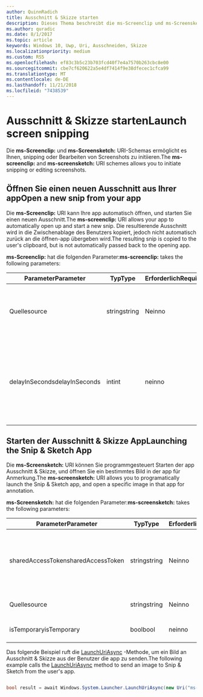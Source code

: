 ```yaml
---
author: QuinnRadich
title: Ausschnitt & Skizze starten
description: Dieses Thema beschreibt die ms-Screenclip und ms-Screensketch URI-Schemas. Ihre app kann diese URI-Schemas zum Starten der app Ausschnitt & Skizze oder öffnen einen neuen Ausschnitt verwenden.
ms.author: quradic
ms.date: 8/1/2017
ms.topic: article
keywords: Windows 10, Uwp, Uri, Ausschneiden, Skizze
ms.localizationpriority: medium
ms.custom: RS5
ms.openlocfilehash: ef83c3b5c23b703fcd40f7e4a7570b263cbc8e00
ms.sourcegitcommit: cbe7cf620622a5e4df7414f9e38dfecec1cfca99
ms.translationtype: MT
ms.contentlocale: de-DE
ms.lasthandoff: 11/21/2018
ms.locfileid: "7438539"
---
```

# <a name="launch-screen-snipping"></a><span data-ttu-id="05695-105">Ausschnitt & Skizze starten</span><span class="sxs-lookup"><span data-stu-id="05695-105">Launch screen snipping</span></span>

<span data-ttu-id="05695-106">Die **ms-Screenclip:** und **ms-Screensketch:** URI-Schemas ermöglicht es Ihnen, snipping oder Bearbeiten von Screenshots zu initiieren.</span><span class="sxs-lookup"><span data-stu-id="05695-106">The **ms-screenclip:** and **ms-screensketch:** URI schemes allows you to initiate snipping or editing screenshots.</span></span>

## <a name="open-a-new-snip-from-your-app"></a><span data-ttu-id="05695-107">Öffnen Sie einen neuen Ausschnitt aus Ihrer app</span><span class="sxs-lookup"><span data-stu-id="05695-107">Open a new snip from your app</span></span>

<span data-ttu-id="05695-108">Die **ms-Screenclip:** URI kann Ihre app automatisch öffnen, und starten Sie einen neuen Ausschnitt.</span><span class="sxs-lookup"><span data-stu-id="05695-108">The **ms-screenclip:** URI allows your app to automatically open up and start a new snip.</span></span> <span data-ttu-id="05695-109">Die resultierende Ausschnitt wird in die Zwischenablage des Benutzers kopiert, jedoch nicht automatisch zurück an die öffnen-app übergeben wird.</span><span class="sxs-lookup"><span data-stu-id="05695-109">The resulting snip is copied to the user's clipboard, but is not automatically passed back to the opening app.</span></span>

<span data-ttu-id="05695-110">**ms-Screenclip:** hat die folgenden Parameter:</span><span class="sxs-lookup"><span data-stu-id="05695-110">**ms-screenclip:** takes the following parameters:</span></span>

| <span data-ttu-id="05695-111">Parameter</span><span class="sxs-lookup"><span data-stu-id="05695-111">Parameter</span></span> | <span data-ttu-id="05695-112">Typ</span><span class="sxs-lookup"><span data-stu-id="05695-112">Type</span></span> | <span data-ttu-id="05695-113">Erforderlich</span><span class="sxs-lookup"><span data-stu-id="05695-113">Required</span></span> | <span data-ttu-id="05695-114">Beschreibung</span><span class="sxs-lookup"><span data-stu-id="05695-114">Description</span></span> |
| --- | --- | --- | --- |
| <span data-ttu-id="05695-115">Quelle</span><span class="sxs-lookup"><span data-stu-id="05695-115">source</span></span> | <span data-ttu-id="05695-116">string</span><span class="sxs-lookup"><span data-stu-id="05695-116">string</span></span> | <span data-ttu-id="05695-117">Nein</span><span class="sxs-lookup"><span data-stu-id="05695-117">no</span></span> | <span data-ttu-id="05695-118">Eine formfreie Zeichenfolge an, dass die Quelle, die den URI gestartet.</span><span class="sxs-lookup"><span data-stu-id="05695-118">A freeform string to indicate the source that launched the URI.</span></span> |
| <span data-ttu-id="05695-119">delayInSeconds</span><span class="sxs-lookup"><span data-stu-id="05695-119">delayInSeconds</span></span> | <span data-ttu-id="05695-120">int</span><span class="sxs-lookup"><span data-stu-id="05695-120">int</span></span> | <span data-ttu-id="05695-121">nein</span><span class="sxs-lookup"><span data-stu-id="05695-121">no</span></span> | <span data-ttu-id="05695-122">Eine ganze Zahl von 1 bis zu 30.</span><span class="sxs-lookup"><span data-stu-id="05695-122">An integer value, from 1 to 30.</span></span> <span data-ttu-id="05695-123">Gibt die Verzögerung in vollständige Sekunden zwischen dem URI-Aufruf und wann snipping beginnt.</span><span class="sxs-lookup"><span data-stu-id="05695-123">Specifies the delay, in full seconds, between the URI call and when snipping begins.</span></span> |

## <a name="launching-the-snip--sketch-app"></a><span data-ttu-id="05695-124">Starten der Ausschnitt & Skizze App</span><span class="sxs-lookup"><span data-stu-id="05695-124">Launching the Snip & Sketch App</span></span>

<span data-ttu-id="05695-125">Die **ms-Screensketch:** URI können Sie programmgesteuert Starten der app Ausschnitt & Skizze, und öffnen Sie ein bestimmtes Bild in der app für Anmerkung.</span><span class="sxs-lookup"><span data-stu-id="05695-125">The **ms-screensketch:** URI allows you to programatically launch the Snip & Sketch app, and open a specific image in that app for annotation.</span></span>

<span data-ttu-id="05695-126">**ms-Screensketch:** hat die folgenden Parameter:</span><span class="sxs-lookup"><span data-stu-id="05695-126">**ms-screensketch:** takes the following parameters:</span></span>

| <span data-ttu-id="05695-127">Parameter</span><span class="sxs-lookup"><span data-stu-id="05695-127">Parameter</span></span> | <span data-ttu-id="05695-128">Typ</span><span class="sxs-lookup"><span data-stu-id="05695-128">Type</span></span> | <span data-ttu-id="05695-129">Erforderlich</span><span class="sxs-lookup"><span data-stu-id="05695-129">Required</span></span> | <span data-ttu-id="05695-130">Beschreibung</span><span class="sxs-lookup"><span data-stu-id="05695-130">Description</span></span> |
| --- | --- | --- | --- |
| <span data-ttu-id="05695-131">sharedAccessToken</span><span class="sxs-lookup"><span data-stu-id="05695-131">sharedAccessToken</span></span> | <span data-ttu-id="05695-132">string</span><span class="sxs-lookup"><span data-stu-id="05695-132">string</span></span> | <span data-ttu-id="05695-133">Nein</span><span class="sxs-lookup"><span data-stu-id="05695-133">no</span></span> | <span data-ttu-id="05695-134">Ein Token, identifizieren die Datei in der app Ausschnitt & Skizze geöffnet.</span><span class="sxs-lookup"><span data-stu-id="05695-134">A token identifying the file to open in the Snip & Sketch app.</span></span> <span data-ttu-id="05695-135">Von [SharedStorageAccessManager.AddFile](https://docs.microsoft.com/uwp/api/windows.applicationmodel.datatransfer.sharedstorageaccessmanager.addfile)abgerufen.</span><span class="sxs-lookup"><span data-stu-id="05695-135">Retrieved from [SharedStorageAccessManager.AddFile](https://docs.microsoft.com/uwp/api/windows.applicationmodel.datatransfer.sharedstorageaccessmanager.addfile).</span></span> <span data-ttu-id="05695-136">Wenn dieser Parameter ausgelassen wird, wird die app ohne Öffnen der Datei gestartet werden.</span><span class="sxs-lookup"><span data-stu-id="05695-136">If this parameter is omitted, the app will be launched without a file open.</span></span> |
| <span data-ttu-id="05695-137">Quelle</span><span class="sxs-lookup"><span data-stu-id="05695-137">source</span></span> | <span data-ttu-id="05695-138">string</span><span class="sxs-lookup"><span data-stu-id="05695-138">string</span></span> | <span data-ttu-id="05695-139">Nein</span><span class="sxs-lookup"><span data-stu-id="05695-139">no</span></span> | <span data-ttu-id="05695-140">Eine formfreie Zeichenfolge an, dass die Quelle, die den URI gestartet.</span><span class="sxs-lookup"><span data-stu-id="05695-140">A freeform string to indicate the source that launched the URI.</span></span> |
| <span data-ttu-id="05695-141">isTemporary</span><span class="sxs-lookup"><span data-stu-id="05695-141">isTemporary</span></span> | <span data-ttu-id="05695-142">bool</span><span class="sxs-lookup"><span data-stu-id="05695-142">bool</span></span> | <span data-ttu-id="05695-143">nein</span><span class="sxs-lookup"><span data-stu-id="05695-143">no</span></span> | <span data-ttu-id="05695-144">Wenn auf True festgelegt, Bildschirmskizzen versucht, die Datei zu löschen, nachdem sie geöffnet.</span><span class="sxs-lookup"><span data-stu-id="05695-144">If set to True, Screen Sketch will try to delete the file after opening it.</span></span> |

<span data-ttu-id="05695-145">Das folgende Beispiel ruft die [LaunchUriAsync](https://docs.microsoft.com/uwp/api/Windows.System.Launcher#Windows_System_Launcher_LaunchUriAsync_Windows_Foundation_Uri_) -Methode, um ein Bild an Ausschnitt & Skizze aus der Benutzer die app zu senden.</span><span class="sxs-lookup"><span data-stu-id="05695-145">The following example calls the [LaunchUriAsync](https://docs.microsoft.com/uwp/api/Windows.System.Launcher#Windows_System_Launcher_LaunchUriAsync_Windows_Foundation_Uri_) method to send an image to Snip & Sketch from the user's app.</span></span>

```csharp

bool result = await Windows.System.Launcher.LaunchUriAsync(new Uri("ms-screensketch:edit?source=MyApp&isTemporary=false&sharedAccessToken=2C37ADDA-B054-40B5-8B38-11CED1E1A2D"));

```

